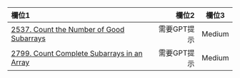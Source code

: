 | 欄位1 | 欄位2 | 欄位3 |
| :-- | --: |:--:|
| [2537. Count the Number of Good Subarrays](https://github.com/Liavan0122/Liavan-Leetcodes/blob/main/Sliding%20Window/2537.%20Count%20the%20Number%20of%20Good%20Subarrays.md)  | 需要GPT提示  | Medium |
| [2799. Count Complete Subarrays in an Array](https://github.com/Liavan0122/Liavan-Leetcodes/blob/main/Sliding%20Window/2799.%20Count%20Complete%20Subarrays%20in%20an%20Array.md)  | 需要GPT提示  | Medium |
